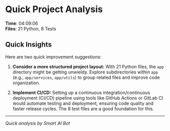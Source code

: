 # Quick Project Analysis

**Time**: 04:09:06  
**Files**: 21 Python, 8 Tests

## Quick Insights

Here are two quick improvement suggestions:

1.  **Consider a more structured project layout:** With 21 Python files, the `app` directory might be getting unwieldy. Explore subdirectories within `app` (e.g., `app/services`, `app/utils`) to group related files and improve code organization.

2.  **Implement CI/CD:**  Setting up a continuous integration/continuous deployment (CI/CD) pipeline using tools like GitHub Actions or GitLab CI would automate testing and deployment, ensuring code quality and faster release cycles. The 8 test files are a good foundation for this.


---
*Quick analysis by Smart AI Bot*
